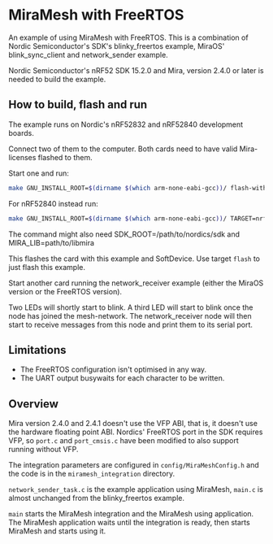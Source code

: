 # MiraMesh with FreeRTOS

An example of using MiraMesh with FreeRTOS.
This is a combination of Nordic Semiconductor's SDK's blinky_freertos example,
MiraOS' blink_sync_client and network_sender example.

Nordic Semiconductor's nRF52 SDK 15.2.0 and Mira, version 2.4.0 or later is needed
to build the example.

## How to build, flash and run

The example runs on Nordic's nRF52832 and nRF52840 development boards.

Connect two of them to the computer. Both cards need to have valid
Mira-licenses flashed to them.

Start one and run:
```sh
make GNU_INSTALL_ROOT=$(dirname $(which arm-none-eabi-gcc))/ flash-with-sd
```

For nRF52840 instead run:
```sh
make GNU_INSTALL_ROOT=$(dirname $(which arm-none-eabi-gcc))/ TARGET=nrf52840 flash-with-sd
```

The command might also need SDK_ROOT=/path/to/nordics/sdk and MIRA_LIB=path/to/libmira

This flashes the card with this example and SoftDevice.
Use target `flash` to just flash this example.

Start another card running the network_receiver example (either the MiraOS version or the FreeRTOS version).

Two LEDs will shortly start to blink. A third LED will start
to blink once the node has joined the mesh-network. The network_receiver
node will then start to receive messages from this node and print
them to its serial port.


## Limitations

* The FreeRTOS configuration isn't optimised in any way.
* The UART output busywaits for each character to be written.

## Overview

Mira version 2.4.0 and 2.4.1 doesn't use the VFP ABI, that is,
it doesn't use the hardware floating point ABI. Nordics' FreeRTOS port
in the SDK requires VFP, so `port.c` and `port_cmsis.c` have been modified
to also support running without VFP.


The integration parameters are configured in `config/MiraMeshConfig.h`
and the code is in the `miramesh_integration` directory.

`network_sender_task.c` is the example application using MiraMesh, `main.c` is almost
unchanged from the blinky_freertos example.

`main` starts the MiraMesh integration and the MiraMesh using application.
The MiraMesh application waits until the integration is ready, then
starts MiraMesh and starts using it.

